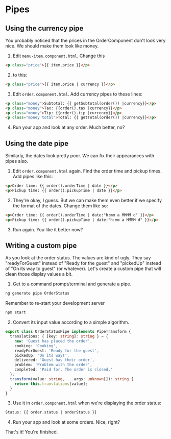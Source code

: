 
# Pipes
<!-- Time: YYmin -->

## Using the currency pipe
You probably noticed that the prices in the OrderComponent don't look very nice. We should make them look like money.

1. Edit `menu-item.component.html`. Change this
```html
<p class="price">{{ item.price }}</p>
```
2. to this:
```html
<p class="price">{{ item.price | currency }}</p>
```
3. Edit `order.component.html`. Add currency pipes to these lines:
```html
<p class="money">Subtotal: {{ getSubtotal(order()) |currency}}</p>
<p class="money">Tax: {{order().tax |currency}}</p>
<p class="money">Tip: {{order().tip |currency}}</p>
<p class="money total">Total: {{ getTotal(order()) |currency}}</p>
```
4. Run your app and look at any order. Much better, no?

## Using the date pipe
Similarly, the dates look pretty poor. We can fix their appearances with pipes also.

1. Edit `order.component.html` again. Find the order time and pickup times. Add pipes like this:
```html
<p>Order time: {{ order().orderTime | date }}</p>
<p>Pickup time: {{ order().pickupTime | date }}</p>
```
2. They're okay, I guess. But we can make them even better if we specify the format of the dates. Change them like so:
```html
<p>Order time: {{ order().orderTime | date:"h:mm a MMMM d" }}</p>
<p>Pickup time: {{ order().pickupTime | date:"h:mm a MMMM d" }}</p>
```
3. Run again. You like it better now?

## Writing a custom pipe
As you look at the order status. The values are kind of ugly. They say "readyForGuest" instead of "Ready for the guest" and "pickedUp" instead of "On its way to guest" (or whatever). Let's create a custom pipe that will clean those display values a bit.

1. Get to a command prompt/terminal and generate a pipe.
```bash
ng generate pipe OrderStatus
```
Remember to re-start your development server
```bash
npm start
```

2. Convert its input value according to a simple algorithm.
```typescript
export class OrderStatusPipe implements PipeTransform {
  translations: { [key: string]: string } = {
    new: 'Guest has placed the order',
    cooking: 'Cooking',
    readyForGuest: 'Ready for the guest',
    pickedUp: 'On its way!',
    delivered: 'Guest has their order',
    problem: 'Problem with the order',
    completed: 'Paid for. The order is closed.'
  };
  transform(value: string, ...args: unknown[]): string {
    return this.translations[value];
  }
}
```

3. Use it in `order.component.html` when we're displaying the order status:
```html
Status: {{ order.status | orderStatus }}
```

4. Run your app and look at some orders. Nice, right?

That's it! You're finished.